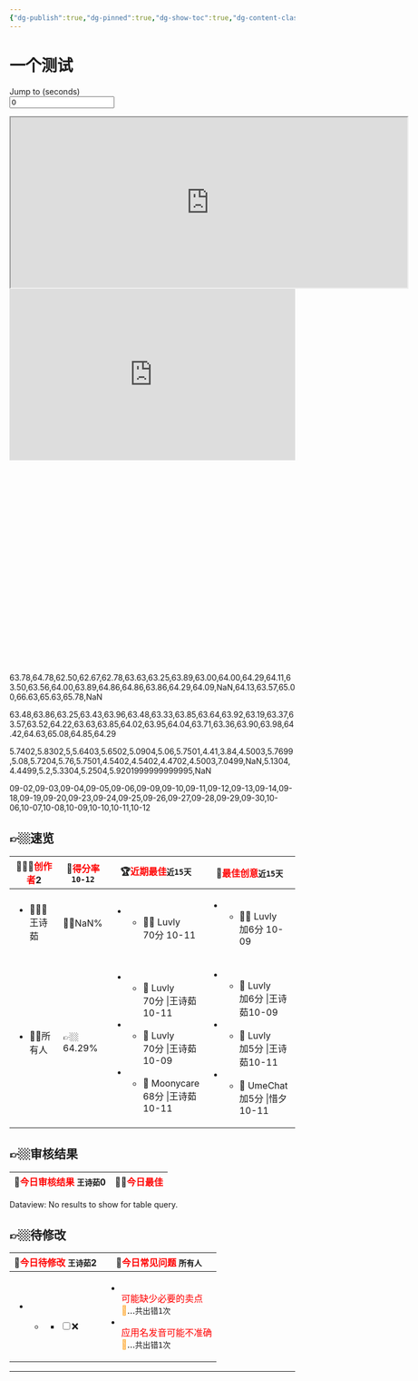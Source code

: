 ```yaml
---
{"dg-publish":true,"dg-pinned":true,"dg-show-toc":true,"dg-content-classes":true,"dg-note-icon":true,"tags":["dg-publish"],"sticker":"emoji//1f469-200d-1f4bb","permalink":"/审核/审核结果-数字花园版/王诗茹/","pinned":true,"contentClasses":"","dgShowToc":true,"dgPassFrontmatter":true,"noteIcon":true,"updated":"2024-10-12T19:33:39.667+08:00"}
---
```



<!DOCTYPE html>  
<html>  
<body>
	
<script async src='https://www.tiktok.com/embed.js'></script>
<script src="https://www.youtube.com/iframe_api"></script>

<h1>一个测试</h1>
<form action="javascript:seekTo(to)">
  <label for="fname">Jump to (seconds)</label><br>
  <input type="text" id="to" name="to" value="0"><br>
</form>

<iframe height="300" width= "700" src="https://www.tiktok.com/player/v1/7221236480025316650&music_info=1&description=1" allow="fullscreen" title="test"></iframe>
<br />

<script>
  // Receive messages 
        window.addEventListener('message', (event) => {
    // do something
  });
  // Send messages
  function seekTo(to) {
    const iframe = document.querySelector("iframe");
    iframe.contentWindow.postMessage({type: "seekTo", value: Number(to.value), "x-tiktok-player": true}, '*');
  }
</script>

<div style="position: relative; padding: 30% 45%;">
    <iframe style="position: absolute; width: 100%; height: 100%; left: 0; top: 0;" src="https://player.bilibili.com/player.html?cid=145147963&aid=84267566&page=1&as_wide=1&high_quality=1&danmaku=0" frameborder="no" scrolling="no" allowfullscreen></iframe>
</div>


<div class="chart" style="height:360px">
  <canvas id="myChart"></canvas>
</div>

<p><span>63.78,64.78,62.50,62.67,62.78,63.63,63.25,63.89,63.00,64.00,64.29,64.11,63.50,63.56,64.00,63.89,64.86,64.86,63.86,64.29,64.09,NaN,64.13,63.57,65.00,66.63,65.63,65.78,NaN</span></p><p><span>63.48,63.86,63.25,63.43,63.96,63.48,63.33,63.85,63.64,63.92,63.19,63.37,63.57,63.52,64.22,63.63,63.85,64.02,63.95,64.04,63.71,63.36,63.90,63.98,64.42,64.63,65.08,64.85,64.29</span></p><p><span>5.7402,5.8302,5,5.6403,5.6502,5.0904,5.06,5.7501,4.41,3.84,4.5003,5.7699,5.08,5.7204,5.76,5.7501,4.5402,4.5402,4.4702,4.5003,7.0499,NaN,5.1304,4.4499,5.2,5.3304,5.2504,5.9201999999999995,NaN</span></p><p><span>09-02,09-03,09-04,09-05,09-06,09-09,09-10,09-11,09-12,09-13,09-14,09-18,09-19,09-20,09-23,09-24,09-25,09-26,09-27,09-28,09-29,09-30,10-06,10-07,10-08,10-09,10-10,10-11,10-12</span></p>

👉🏼速览
---
<div><table class="dataview table-view-table"><thead class="table-view-thead"><tr class="table-view-tr-header"><th class="table-view-th"><span>👩🏼‍💻<font color="#ff0000">创作者</font></span><span class="dataview small-text">2</span></th><th class="table-view-th"><span>💯<font color="#ff0000">得分率</font><span class="dataview inline-field"><span class="dataview inline-field-key" data-dv-key="" data-dv-norm-key=""></span><span class="dataview inline-field-value" id="dataview-inline-field-0"><span><code>10-12</code></span></span></span></span></th><th class="table-view-th"><span>🏆<font color="#ff0000">近期最佳</font><span class="dataview inline-field"><span class="dataview inline-field-key" data-dv-key="" data-dv-norm-key=""></span><span class="dataview inline-field-value" id="dataview-inline-field-0"><span><code>近15天</code></span></span></span></span></th><th class="table-view-th"><span>🎃<font color="#ff0000">最佳创意</font><span class="dataview inline-field"><span class="dataview inline-field-key" data-dv-key="" data-dv-norm-key=""></span><span class="dataview inline-field-value" id="dataview-inline-field-0"><span><code>近15天</code></span></span></span></span></th></tr></thead><tbody class="table-view-tbody"><tr><td><ul class="dataview dataview-ul dataview-result-list-ul"><li class="dataview-result-list-li"><span>🧘🏼‍♀️王诗茹</span></li></ul></td><td><span>👍🏼NaN%</span></td><td><ul class="dataview dataview-ul dataview-result-list-ul"><li class="dataview-result-list-li"><ul class="dataview dataview-ul dataview-result-list-ul"><li class="dataview-result-list-li"><span>👍🏼 Luvly<br><span class="dataview inline-field"><span class="dataview inline-field-key" data-dv-key="" data-dv-norm-key=""></span><span class="dataview inline-field-value" id="dataview-inline-field-0"><span>70分</span></span></span>  <span class="dataview inline-field"><span class="dataview inline-field-key" data-dv-key="" data-dv-norm-key=""></span><span class="dataview inline-field-value" id="dataview-inline-field-1"><span>10-11</span></span></span></span></li></ul></li></ul></td><td><ul class="dataview dataview-ul dataview-result-list-ul"><li class="dataview-result-list-li"><ul class="dataview dataview-ul dataview-result-list-ul"><li class="dataview-result-list-li"><span>👍🏼 Luvly<br><span class="dataview inline-field"><span class="dataview inline-field-key" data-dv-key="" data-dv-norm-key=""></span><span class="dataview inline-field-value" id="dataview-inline-field-0"><span>加6分</span></span></span> <span class="dataview inline-field"><span class="dataview inline-field-key" data-dv-key="" data-dv-norm-key=""></span><span class="dataview inline-field-value" id="dataview-inline-field-1"><span>10-09</span></span></span></span></li></ul></li></ul></td></tr><tr><td><ul class="dataview dataview-ul dataview-result-list-ul"><li class="dataview-result-list-li"><span>👫🏼所有人</span></li></ul></td><td><span>👉🏼64.29%</span></td><td><ul class="dataview dataview-ul dataview-result-list-ul"><li class="dataview-result-list-li"><ul class="dataview dataview-ul dataview-result-list-ul"><li class="dataview-result-list-li"><span>🥇 Luvly<br><span class="dataview inline-field"><span class="dataview inline-field-key" data-dv-key="" data-dv-norm-key=""></span><span class="dataview inline-field-value" id="dataview-inline-field-0"><span>70分</span></span></span>  <span class="dataview inline-field"><span class="dataview inline-field-key" data-dv-key="|王诗茹" data-dv-norm-key="王诗茹">|王诗茹</span><span class="dataview inline-field-value" id="dataview-inline-field-1"><span>10-11</span></span></span></span></li></ul></li><li class="dataview-result-list-li"><ul class="dataview dataview-ul dataview-result-list-ul"><li class="dataview-result-list-li"><span>🥈 Luvly<br><span class="dataview inline-field"><span class="dataview inline-field-key" data-dv-key="" data-dv-norm-key=""></span><span class="dataview inline-field-value" id="dataview-inline-field-0"><span>70分</span></span></span>  <span class="dataview inline-field"><span class="dataview inline-field-key" data-dv-key="|王诗茹" data-dv-norm-key="王诗茹">|王诗茹</span><span class="dataview inline-field-value" id="dataview-inline-field-1"><span>10-09</span></span></span></span></li></ul></li><li class="dataview-result-list-li"><ul class="dataview dataview-ul dataview-result-list-ul"><li class="dataview-result-list-li"><span>🥉 Moonycare<br><span class="dataview inline-field"><span class="dataview inline-field-key" data-dv-key="" data-dv-norm-key=""></span><span class="dataview inline-field-value" id="dataview-inline-field-0"><span>68分</span></span></span>  <span class="dataview inline-field"><span class="dataview inline-field-key" data-dv-key="|王诗茹" data-dv-norm-key="王诗茹">|王诗茹</span><span class="dataview inline-field-value" id="dataview-inline-field-1"><span>10-11</span></span></span></span></li></ul></li></ul></td><td><ul class="dataview dataview-ul dataview-result-list-ul"><li class="dataview-result-list-li"><ul class="dataview dataview-ul dataview-result-list-ul"><li class="dataview-result-list-li"><span>🥇 Luvly<br><span class="dataview inline-field"><span class="dataview inline-field-key" data-dv-key="" data-dv-norm-key=""></span><span class="dataview inline-field-value" id="dataview-inline-field-0"><span>加6分</span></span></span> <span class="dataview inline-field"><span class="dataview inline-field-key" data-dv-key="|王诗茹" data-dv-norm-key="王诗茹">|王诗茹</span><span class="dataview inline-field-value" id="dataview-inline-field-1"><span>10-09</span></span></span></span></li></ul></li><li class="dataview-result-list-li"><ul class="dataview dataview-ul dataview-result-list-ul"><li class="dataview-result-list-li"><span>🥈 Luvly<br><span class="dataview inline-field"><span class="dataview inline-field-key" data-dv-key="" data-dv-norm-key=""></span><span class="dataview inline-field-value" id="dataview-inline-field-0"><span>加5分</span></span></span> <span class="dataview inline-field"><span class="dataview inline-field-key" data-dv-key="|王诗茹" data-dv-norm-key="王诗茹">|王诗茹</span><span class="dataview inline-field-value" id="dataview-inline-field-1"><span>10-11</span></span></span></span></li></ul></li><li class="dataview-result-list-li"><ul class="dataview dataview-ul dataview-result-list-ul"><li class="dataview-result-list-li"><span>🥉 UmeChat<br><span class="dataview inline-field"><span class="dataview inline-field-key" data-dv-key="" data-dv-norm-key=""></span><span class="dataview inline-field-value" id="dataview-inline-field-0"><span>加5分</span></span></span> <span class="dataview inline-field"><span class="dataview inline-field-key" data-dv-key="|惜夕" data-dv-norm-key="惜夕">|惜夕</span><span class="dataview inline-field-value" id="dataview-inline-field-1"><span>10-11</span></span></span></span></li></ul></li></ul></td></tr></tbody></table></div>

👉🏼审核结果
---
<div><table class="dataview table-view-table"><thead class="table-view-thead"><tr class="table-view-tr-header"><th class="table-view-th"><span>🍊<font color="#ff0000">今日审核结果</font> <code>王诗茹</code></span><span class="dataview small-text">0</span></th><th class="table-view-th"><span>👍🏼<font color="#ff0000">今日最佳</font> </span></th></tr></thead><tbody class="table-view-tbody"></tbody></table><div class="dataview dataview-error-box"><p class="dataview dataview-error-message">Dataview: No results to show for table query.</p></div></div>

👉🏼待修改
---
<div><table class="dataview table-view-table"><thead class="table-view-thead"><tr class="table-view-tr-header"><th class="table-view-th"><span>🧯<font color="#ff0000">今日待修改</font> <code>王诗茹</code></span><span class="dataview small-text">2</span></th><th class="table-view-th"><span>🐣<font color="#ff0000">今日常见问题</font> <code>所有人</code></span></th></tr></thead><tbody class="table-view-tbody"><tr></tr><tr><td><ul class="dataview dataview-ul dataview-result-list-ul"><li class="dataview-result-list-li"><ul class="dataview dataview-ul dataview-result-list-ul"><li class="dataview-result-list-li"><span><ul class="contains-task-list">
<li data-task="" class="task-list-item" dir="auto"><input type="checkbox" class="task-list-item-checkbox">❌<u></u></li><u>
</u></ul></span></li></ul></li></ul></td><td><ul class="dataview dataview-ul dataview-result-list-ul"><li class="dataview-result-list-li"><span><div data-callout-metadata="" data-callout-fold="" data-callout="note123" class="callout node-insert-event"><div class="callout-title" dir="auto"><div class="callout-icon"><svg width="16" height="16"></svg></div><div class="callout-title-inner"><font color="#ff0000">可能缺少必要的卖点</font><br><span class="dataview inline-field"><span class="dataview inline-field-key" data-dv-key="<font color=&quot;#FFAB36&quot;>🎈</font>…" data-dv-norm-key="font-colorffab36🎈font"><font color="#FFAB36">🎈</font>…</span><span class="dataview inline-field-value" id="dataview-inline-field-0"><span><code>共出错1次</code></span></span></span></div></div></div></span></li><li class="dataview-result-list-li"><span><div data-callout-metadata="" data-callout-fold="" data-callout="note123" class="callout node-insert-event"><div class="callout-title" dir="auto"><div class="callout-icon"><svg width="16" height="16"></svg></div><div class="callout-title-inner"><font color="#ff0000">应用名发音可能不准确</font><br><span class="dataview inline-field"><span class="dataview inline-field-key" data-dv-key="<font color=&quot;#FFAB36&quot;>🎈</font>…" data-dv-norm-key="font-colorffab36🎈font"><font color="#FFAB36">🎈</font>…</span><span class="dataview inline-field-value" id="dataview-inline-field-0"><span><code>共出错1次</code></span></span></span></div></div></div></span></li></ul></td></tr></tbody></table></div>

<script src="https://cdn.jsdelivr.net/npm/chart.js"></script>

<script>
const ctx = document.getElementById('myChart');

// 分段颜色折线图用到↓
const skipped = (ctx, value) => ctx.p0.skip || ctx.p1.skip ? value : undefined;
const down = (ctx, value) => ctx.p0.parsed.y > ctx.p1.parsed.y ? value : undefined;					  
//渐变↓
let gradient_grey=(ctx) => {
        const canvas = ctx.chart.ctx;
        const gradient = canvas.createLinearGradient(0, 85, 0, 180);
//(向右透明, 1的中心虚化范围, 向左透明, 向下放出1);
        gradient.addColorStop(0, 'rgba(201, 203, 207, 0.4)');
        gradient.addColorStop(0.35, 'rgba(201, 203, 207, 0.2)');
        gradient.addColorStop(1, 'rgba(201, 203, 207, 0.1)');
        return gradient;
      };
let gradient_red=(ctx) => {
        const canvas = ctx.chart.ctx;
        const gradient = canvas.createLinearGradient(0, 140, 0, 300);
////(向右透明, 相互扩散叠加, 向左透明, 1的位置);
       gradient.addColorStop(0, 'rgba(255, 167, 79, 0.2)');
	   gradient.addColorStop(0.4, 'rgba(255, 187, 79, 0.4)');
        gradient.addColorStop(1, 'rgba(255, 77, 79, 0.8)');
        
        return gradient;
      };
let gradient_green=(ctx) => {
        const canvas = ctx.chart.ctx;
        const gradient = canvas.createLinearGradient(0, 180, 0, 380);
////(向右透明, 相互扩散叠加, 向左透明, 1的位置);
        gradient.addColorStop(0, 'rgba(0,176,80, 0.1)');
        gradient.addColorStop(0.65, 'rgba(0,176,80, 0.55)');
        gradient.addColorStop(1, 'rgba(0,176,80,0.99)');
        return gradient;
      };
	const test = document.getElementsByTagName("p");
	//test.getElementsByTagName("p")[0].innerHTML="123";
        let labels_0 = [];
	let labels = [];
	for(var i = 0; i < test.length; i++){
        labels_0.push(""+(test[i].innerHTML));
};

//这里已经成功把HTML的数据存进labels,现在可以删除HTML的数据以美化☝🏼
	for(var i = 0; i < 4; i++){
        document.getElementsByTagName("p")[i].innerHTML="";
};
//需要确保被删除的<p>放在前4个☝🏼
	//labels_0=labels_0[0];//需要确保第一个打印
	//labels_0=labels_0.replace("<span>","").replace("</span>","");
	//labels=labels_0.split(",");
	
	let wordsData_0=labels_0[0].replace("<span>","").replace("</span>","").split(",");
	let sum_all_date_0=labels_0[1].replace("<span>","").replace("</span>","").split(",");
	let ShuLiang_each_Percentage_0=labels_0[2].replace("<span>","").replace("</span>","").split(",");
	let filesData_0=labels_0[3].replace("<span>","").replace("</span>","").split(",");
	//labels=labels_0.join(",");
	
	let wordsData=[];
	let sum_all_date=[];
	let ShuLiang_each_Percentage=[];
	let filesData=[];
	
	for(var i=0;i<wordsData_0.length;i++){
		//x: ""+filesData[i]
		wordsData[i]=(wordsData_0[i]*1);
		//wordsData.push(wordsData_0[i]*1)
			//({ x: i*1, y: wordsData_0[i]*1})
	};
	for(var i=0;i<filesData_0.length;i++){
		//x: ""+filesData[i]
		filesData[i]=(""+filesData_0[i]);
		//filesData.push(""+filesData_0[i])
			//({ x: i*1, y: wordsData_0[i]*1})
	};
		//test.getElementsByTagName("p")[0];
//text.innerHTML=text.innerHTML.replaceAll("<p><span>[", "[").replaceAll("]</span></p>", "]");
	
	//document.getElementById("测试").innerHTML="kkkkk";
	//const labels= document.getElementById("测试").HTMLParagraphElement.text;
	
	//.textContent;
//.getElementsByClassName("测试")
//const labels=labels_0.split("[")[1].join("");
//const labels=labels.split("]")[0].join("");
//const labels=labels.split(",");
	
//const labels=labels_0.split(";")[1];
//window.alert(wordsData_0);//对于测试很重要，勿删
//window.alert(wordsData);
	//labels =labels.split(";")[1];
    // create random Data
    const data = {
      labels: filesData,//x轴标签
      datasets: [{
                label: "你-增长",
                data: wordsData_0,
                backgroundColor: gradient_red,
                borderColor: ['rgba(255, 77, 79, 1)'],
                segment: {
borderColor: ctx => skipped(ctx,'rgb(0,0,0,0.4)')||down(ctx,'rgb(0,176,80)'),
backgroundColor: ctx => skipped(ctx,'rgba(0,0,0,0.4)')||down(ctx,'rgba(0,176,80, 0.15)'),
borderDash: ctx =>skipped(ctx,[0,0]),
},
//segment定义分段颜色，不要忘了定义“const skipped“和“const down”
				//spanGaps: true,
				//允许为null画线段↑
                borderWidth: 1.8,
                fill: true,  // 填充线下方的背景区域
            pointRadius: 1.4, // 点形状的半径。如果设置为 0，则不渲染该点。
            pointStyle:'circle',
            tension: 0.3,  // 线的贝塞尔曲线张力。设置为 0 以绘制直线。
                order: 1,                
            },
            {
                label: "你-下降",
               // data:"",
                backgroundColor: ['rgba(0,176,80,0.1)'],
                borderColor: ['rgba(0,176,80,1)'],
                borderWidth: 1.8,
                },
            {
                label: "「所有人」",
                data: sum_all_date_0,
                backgroundColor: ['rgba(255, 170, 50, 0.2)'],
                borderColor: ['rgba(255, 170, 50, 10)'],
                borderWidth: 0.6,
                borderDash: ctx =>(ctx,[4,4]),
                fill:false,
                pointRadius: 0.12,
                tension: 0.02,
                order: 2,
        
               // backgroundColor: ['rgba(54, 162, 235, 0.2)'],
               // borderColor: ['rgba(54, 162, 235, 1)'],
        },
        {
                label: "你的(提交数量×得分率)",
                data: ShuLiang_each_Percentage_0,
                type: "line",
                yAxisID: 'A',
                backgroundColor: gradient_grey,
                borderColor: ['rgba(201, 203, 207, 10)'],
                borderWidth: 0.60,
                borderDash: ctx =>(ctx,[4,4]),
                fill: true,  // 填充线下方的背景区域
            pointRadius:0.12, // 点形状的半径。如果设置为 0，则不渲染该点。
            pointStyle:'circle',
            tension: 0.03,  // 线的贝塞尔曲线张力。设置为 0 以绘制直线。
                order: 10,
            },],
    };
const config = {
      type: 'line',
      data: data,
       options: {
        pointHoverBorderWidth: 6,
        interaction: {
            mode: 'index',
            axis: 'y',
        },
        plugins: {
          legend: {  display: true,position: 'top',},//隐藏label下：bottom
            //title: {
                //display: true,
               // text: '',//大标题
               // font: { weight: 'bold italic', size: '16px', family: 'Barlow' },
            //},
            subtitle: {
                display: true,
                text: '💯得分率(近30天)',
                font: { size: '14px', style: 'italic', family: 'sans-serif' }
            }
        },
        animations: {
            tension: {
                //duration: 1000,
                //easing: 'easeInOutSine',
                //from: 0,
               // to: 0,//线条跳动幅度（动画），0则静止直线，相同数值为静止曲线
                //loop: true
            }
        },
        scales: {       
            y: {
                stacked:false,
                //borderColor:'rgba(255, 170, 50, 10.35)',
                border: {
                    display: true,
                    width: 0.8,//0.8
                    //borderColor:['rgba(255, 170, 50, 10.35)'],//金色
                },
                
                grid: {
                    display: true,
                    drawOnChartArea: true,
                    drawTicks: true,
                    color: 'rgba(239, 239, 239, 1)',//轴线宽度
                    //borderColor:'rgba(255, 170, 50, 10.35)',
                },
            },
            A: {
            beginAtZero:true,
            position: 'right',
                stacked:false,
                border: {
                    display: true,
                    width: 0.8,
                },
                grid: {
                    display: true,
                    drawOnChartArea: true,
                    drawTicks: true,
                    color: 'rgba(239, 239, 239, 0)',//轴线宽度
                    borderColor:'rgba(255, 170, 50, 10.35)',
                },
            },
            x: {
                border: {
                    display: true,
                    width: 0.8,
                },
                grid: {
                display: true,
                    color: 'rgba(239, 239, 239,0)',
                    borderColor:'rgba(255, 170, 50, 10.35)',
                },
            },
        },
    }
};
        
new Chart(
        ctx,
        config);
// 调用 obsidian chart API👇🏼
//window.renderChart(chartData, this.container);

// P.S.
// renderChart 可以多次调用即绘制多张图表
      </script>


</body>
</html>

---
